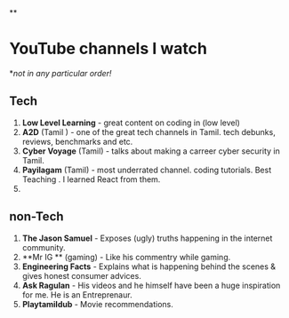 **

# YouTube channels I watch

 **not in any particular order!*
## Tech

 
 1. **Low Level Learning** - great content on coding in (low level)
 2. **A2D** (Tamil ) -  one of the great tech channels in Tamil. tech debunks, reviews, benchmarks and etc.
 3. **Cyber Voyage** (Tamil) - talks about making a carreer cyber security in Tamil.
 4. **Payilagam** (Tamil) - most underrated channel. coding tutorials. Best Teaching . I learned React from them.
 5. 

## non-Tech

 1. **The Jason Samuel** - Exposes (ugly) truths happening in the internet community.
 2. **Mr IG ** (gaming) - Like his commentry while gaming.
 3. **Engineering Facts** -  Explains what is happening behind the scenes & gives honest consumer advices.
 4. **Ask Ragulan** - His videos and he himself have been a huge inspiration for me. He is an Entreprenaur.
 5. **Playtamildub** - Movie recommendations. 

 
